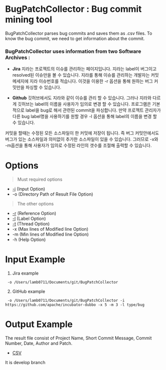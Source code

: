 # BugPatchCollector : Bug commit mining tool
BugPatchCollector parses bug commits and saves them as .csv files. To know the bug commit, we need to get information about the commit.

### BugPatchCollector uses information from two Software Archives :

* **Jira**
지라는 프로젝트의 이슈를 관리하는 페이지입니다. 지라는 label이 버그이고 resolved된 이슈만을 볼 수 있습니다. 지라를 통해 이슈를 관리하는 개발자는 커밋 메세지에 지라 이슈번호를 적습니다. 이것을 이용한 -r 옵션을 통해 원하는 버그 커밋만을 파싱할 수 있습니다.

* **Github**
깃허브에서도 지라와 같이 이슈를 관리 할 수 있습니다. 그러나 지라와 다르게 깃허브는 label의 이름을 사용자가 임의로 변경 할 수 있습니다. 프로그램은 기본적으로 label을 bug로 해서 관련된 commit을 파싱합니다. 만약 프로젝트 관리자가 다른 bug label명을 사용하기를 원할 경우 -l 옵션을 통해 label의 이름을 변경 할 수 있습니다.

커밋을 할때는 수정된 모든 소스파일이 한 커밋에 저장이 됩니다. 즉 버그 커밋안에서도 버그가 있는 소스파일과 의미없이 추가한 소스파일이 있을 수 있습니다. 그러므로 -x와 -m옵션을 통해 사용자가 임의로 수정된 라인의 갯수를 조절해 출력할 수 있습니다.
# Options
>Must required options 
* [-i](https://github.com/HGUISEL/BugPatchCollector/issues/4) (Input Option)
* -o (Directory Path of Result File Option)
>The other options
* [-r](https://github.com/HGUISEL/BugPatchCollector/issues/5) (Reference Option)
* [-l](https://github.com/HGUISEL/BugPatchCollector/issues/7) (Label Option)
* [-t](https://github.com/HGUISEL/BugPatchCollector/issues/8) (Thread Option)
* -x (Max lines of Modified line Option)
* -m (Min lines of Modified line Option)
* -h (Help Option)


# Input Example
1. Jira example
<pre><code> -o /Users/lamb0711/Documents/git/BugPatchCollector </code></pre>
2. GitHub example
<pre><code> -o /Users/lamb0711/Documents/git/BugPatchCollector -i https://github.com/apache/incubator-dubbo -x 5 -m 3 -l type/bug </code></pre>

# Output Example
The result file consist of Project Name, Short Commit Message, Commit Number, Date, Author and Patch.
* [CSV](https://github.com/HGUISEL/BugPatchCollector/issues/1)

It is develop branch
